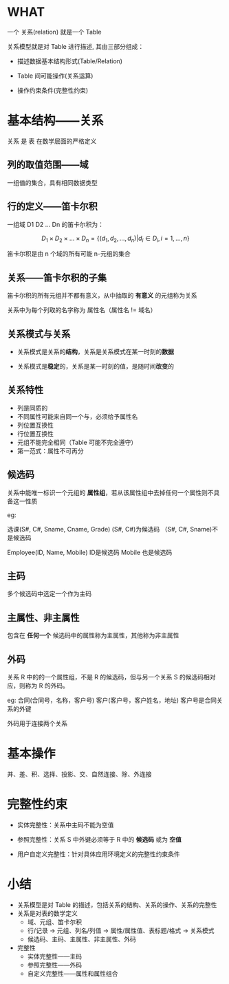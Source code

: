 # WHAT

一个 关系(relation) 就是一个 Table

关系模型就是对 Table 进行描述, 其由三部分组成：

* 描述数据基本结构形式(Table/Relation)

* Table 间可能操作(关系运算)

* 操作约束条件(完整性约束)

# 基本结构——关系

关系 是 表 在数学层面的严格定义

## 列的取值范围——域

一组值的集合，具有相同数据类型

## 行的定义——笛卡尔积

一组域 D1 D2 ... Dn 的笛卡尔积为：

$$D_1 \times D_2 \times ...\times D_n = \{(d_1,d_2,...,d_n) | d_i \in D_i, i = 1,...,n\}$$

笛卡尔积是由 n 个域的所有可能 n-元组的集合

## 关系——笛卡尔积的子集

笛卡尔积的所有元组并不都有意义，从中抽取的 **有意义** 的元组称为关系

关系中为每个列取的名字称为 属性名（属性名 != 域名）

## 关系模式与关系

* 关系模式是关系的**结构**，关系是关系模式在某一时刻的**数据**

* 关系模式是**稳定**的，关系是某一时刻的值，是随时间**改变**的

## 关系特性

* 列是同质的
* 不同属性可能来自同一个与，必须给予属性名
* 列位置互换性
* 行位置互换性
* 元组不能完全相同（Table 可能不完全遵守）
* 第一范式：属性不可再分

## 候选码

关系中能唯一标识一个元组的 **属性组**，若从该属性组中去掉任何一个属性则不具备这一性质

eg: 

选课(S#, C#, Sname, Cname, Grade)  (S#, C#)为候选码  （S#, C#, Sname)不是候选码

Employee(ID, Name, Mobile) ID是候选码  Mobile 也是候选码

## 主码

多个候选码中选定一个作为主码

## 主属性、非主属性

包含在 **任何一个** 候选码中的属性称为主属性，其他称为非主属性

## 外码

关系 R 中的的一个属性组，不是 R 的候选码，但与另一个关系 S 的候选码相对应，则称为 R 的外码。

eg: 合同(合同号，名称，客户号)  客户(客户号，客户姓名，地址)  客户号是合同关系的外键

外码用于连接两个关系

# 基本操作 

并、差、积、选择、投影、交、自然连接、除、外连接

# 完整性约束

* 实体完整性：关系中主码不能为空值

* 参照完整性：关系 S 中外键必须等于 R 中的 **候选码** 或为 **空值**

* 用户自定义完整性：针对具体应用环境定义的完整性约束条件

# 小结

* 关系模型是对 Table 的描述，包括关系的结构、关系的操作、关系的完整性
* 关系是对表的数学定义
  * 域、元组、笛卡尔积
  * 行/记录 -> 元组、列名/列值 -> 属性/属性值、表标题/格式 -> 关系模式
  * 候选码、主码、主属性、非主属性、外码
* 完整性
  * 实体完整性——主码
  * 参照完整性——外码
  * 自定义完整性——属性和属性组合